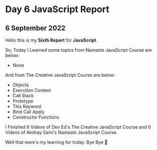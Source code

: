 # Day 6 JavaScript Report

## 6 September 2022

Hello this is my **Sixth Report** for **JavaScript**.

So, Today I Learned some topics from Namaste JavaScript Course are below:

- None

And from The Creative JavaScript Course are below:

- Objects
- Execution Context
- Call Stack
- Prototype
- This Keyword
- Bind Call Apply
- Constructor Functions

I Finished 8 Videos of Dev Ed's The Creative JavaScript Course and 0 Videos of Akshay Saini's Namaste JavaScript Course.

Well that were's my learning for today. Bye Bye :wave:
